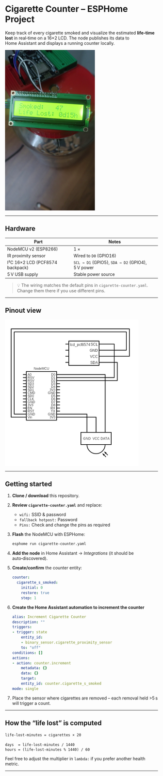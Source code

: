 # Cigarette Counter – ESPHome Project

Keep track of every cigarette smoked and visualize the estimated **life‑time lost** in real‑time on a 16×2 LCD. The node publishes its data to Home Assistant and displays a running counter locally.

![Cigarette Counter](./cigarette-counter.png)

---

## ️Hardware

| Part                            | Notes                                             |
| ------------------------------- | ------------------------------------------------- |
| NodeMCU v2 (ESP8266)            | 1 ×                                               |
| IR proximity sensor             | Wired to `D0` (GPIO16)                            |
| I²C 16×2 LCD (PCF8574 backpack) | `SCL → D1` (GPIO5), `SDA → D2` (GPIO4), 5 V power |
| 5 V USB supply                  | Stable power source                               |

> 💡 The wiring matches the default pins in `cigarette-counter.yaml`. Change them there if you use different pins.

---

## Pinout view

![Circuit Diagram](./circuit.png)

---

## Getting started

1. **Clone / download** this repository.

2. **Review `cigarette-counter.yaml`** and replace:

   * `wifi:` SSID & password
   * `fallback hotpost:` Password
   * `Pins:` Check and change the pins as required

3. **Flash** the NodeMCU with ESPHome:

   ```bash
   esphome run cigarette-counter.yaml
   ```

4. **Add the node** in Home Assistant → *Integrations* (it should be auto‑discovered).

5. **Create/confirm** the counter entity:

   ```yaml
   counter:
     cigarette_s_smoked:
       initial: 0
       restore: true
       step: 1
   ```

6. **Create the Home Assistant automation to increment the counter**

    ```yaml
    alias: Increment Cigarette Counter
    description: ""
    triggers:
    - trigger: state
        entity_id:
        - binary_sensor.cigarette_proximity_sensor
        to: "off"
    conditions: []
    actions:
    - action: counter.increment
        metadata: {}
        data: {}
        target:
        entity_id: counter.cigarette_s_smoked
    mode: single
    ```

7. Place the sensor where cigarettes are removed – each removal held >5 s will trigger a count.

---

## How the “life lost” is computed

```text
life‑lost‑minutes = cigarettes × 20

days  = life‑lost‑minutes / 1440
hours = (life‑lost‑minutes % 1440) / 60
```

Feel free to adjust the multiplier in `lambda:` if you prefer another health metric.

---
